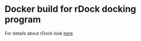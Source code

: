 # Docker build for rDock docking program

For details about rDock look [here](http://rdock.sourceforge.net/)
